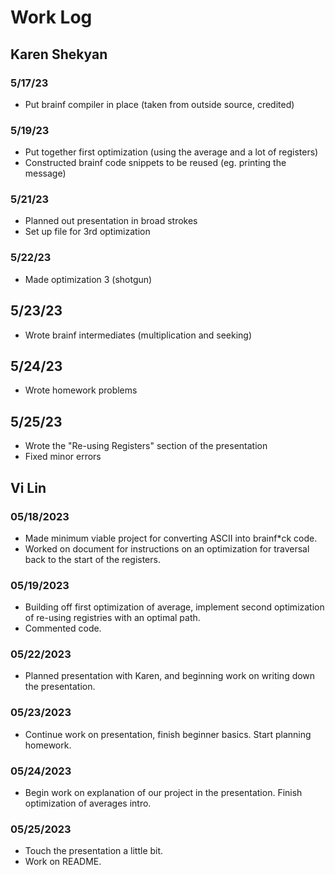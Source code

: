 # Work Log

## Karen Shekyan

### 5/17/23

- Put brainf compiler in place (taken from outside source, credited)

### 5/19/23

- Put together first optimization (using the average and a lot of registers)
- Constructed brainf code snippets to be reused (eg. printing the message)

### 5/21/23

- Planned out presentation in broad strokes
- Set up file for 3rd optimization

### 5/22/23

- Made optimization 3 (shotgun)

## 5/23/23

- Wrote brainf intermediates (multiplication and seeking)

## 5/24/23

- Wrote homework problems

## 5/25/23

- Wrote the "Re-using Registers" section of the presentation
- Fixed minor errors

## Vi Lin

### 05/18/2023

- Made minimum viable project for converting ASCII into brainf\*ck code.
- Worked on document for instructions on an optimization for traversal back to the start of the registers.

### 05/19/2023

- Building off first optimization of average, implement second optimization of re-using registries with an optimal path.
- Commented code.

### 05/22/2023

- Planned presentation with Karen, and beginning work on writing down the presentation.

### 05/23/2023

- Continue work on presentation, finish beginner basics. Start planning homework.

### 05/24/2023

- Begin work on explanation of our project in the presentation. Finish optimization of averages intro.

### 05/25/2023

- Touch the presentation a little bit.
- Work on README.
